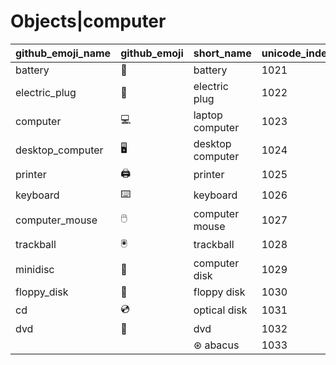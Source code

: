 # Objects|computer

|github_emoji_name|github_emoji|short_name|unicode_index|
|---|---|---|---|
|battery|:battery:|battery|1021|
|electric_plug|:electric_plug:|electric plug|1022|
|computer|:computer:|laptop computer|1023|
|desktop_computer|:desktop_computer:|desktop computer|1024|
|printer|:printer:|printer|1025|
|keyboard|:keyboard:|keyboard|1026|
|computer_mouse|:computer_mouse:|computer mouse|1027|
|trackball|:trackball:|trackball|1028|
|minidisc|:minidisc:|computer disk|1029|
|floppy_disk|:floppy_disk:|floppy disk|1030|
|cd|:cd:|optical disk|1031|
|dvd|:dvd:|dvd|1032|
|||⊛ abacus|1033|
